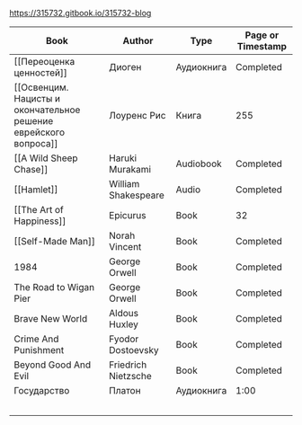 https://315732.gitbook.io/315732-blog

| Book                                                             | Author              | Type       | Page or Timestamp |
| ---------------------------------------------------------------- | ------------------- | ---------- | ----------------- |
| [[Переоценка ценностей]]                                        | Диоген              | Аудиокнига | Completed         |
| [[Освенцим. Нацисты и окончательное решение еврейского вопроса]] | Лоуренс Рис         | Книга      | 255               |
| [[A Wild Sheep Chase]]                                           | Haruki Murakami     | Audiobook  | Completed         |
| [[Hamlet]]                                                       | William Shakespeare | Audio      | Completed         |
| [[The Art of Happiness]]                                         | Epicurus            | Book       | 32                |
| [[Self-Made Man]]                                                | Norah Vincent       | Book       | Completed         |
| 1984                                                             | George Orwell       | Book       | Completed         |
| The Road to Wigan Pier                                           | George Orwell       | Book       | Completed         |
| Brave New World                                                  | Aldous Huxley       | Book       | Completed         |
| Crime And Punishment                                             | Fyodor Dostoevsky   | Book       | Completed         |
| Beyond Good And Evil                                             | Friedrich Nietzsche | Book       | Completed         |
| Государство                                                      | Платон              | Аудиокнига | 1:00              |
|                                                                  |                     |            |                   |
|                                                                  |                     |            |                   |
|                                                                  |                     |            |                   |
|                                                                  |                     |            |                   |
|                                                                  |                     |            |                   |
